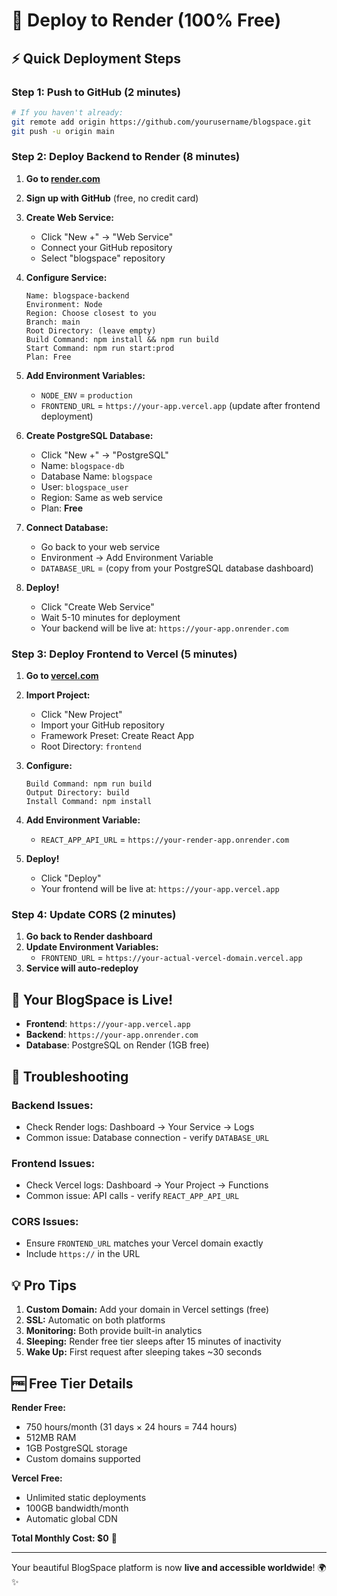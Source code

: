# 🚀 Deploy to Render (100% Free)

## ⚡ Quick Deployment Steps

### **Step 1: Push to GitHub** (2 minutes)

```bash
# If you haven't already:
git remote add origin https://github.com/yourusername/blogspace.git
git push -u origin main
```

### **Step 2: Deploy Backend to Render** (8 minutes)

1. **Go to [render.com](https://render.com)**
2. **Sign up with GitHub** (free, no credit card)
3. **Create Web Service:**

   - Click "New +" → "Web Service"
   - Connect your GitHub repository
   - Select "blogspace" repository

4. **Configure Service:**

   ```
   Name: blogspace-backend
   Environment: Node
   Region: Choose closest to you
   Branch: main
   Root Directory: (leave empty)
   Build Command: npm install && npm run build
   Start Command: npm run start:prod
   Plan: Free
   ```

5. **Add Environment Variables:**

   - `NODE_ENV` = `production`
   - `FRONTEND_URL` = `https://your-app.vercel.app` (update after frontend deployment)

6. **Create PostgreSQL Database:**

   - Click "New +" → "PostgreSQL"
   - Name: `blogspace-db`
   - Database Name: `blogspace`
   - User: `blogspace_user`
   - Region: Same as web service
   - Plan: **Free**

7. **Connect Database:**

   - Go back to your web service
   - Environment → Add Environment Variable
   - `DATABASE_URL` = (copy from your PostgreSQL database dashboard)

8. **Deploy!**
   - Click "Create Web Service"
   - Wait 5-10 minutes for deployment
   - Your backend will be live at: `https://your-app.onrender.com`

### **Step 3: Deploy Frontend to Vercel** (5 minutes)

1. **Go to [vercel.com](https://vercel.com)**
2. **Import Project:**

   - Click "New Project"
   - Import your GitHub repository
   - Framework Preset: Create React App
   - Root Directory: `frontend`

3. **Configure:**

   ```
   Build Command: npm run build
   Output Directory: build
   Install Command: npm install
   ```

4. **Add Environment Variable:**

   - `REACT_APP_API_URL` = `https://your-render-app.onrender.com`

5. **Deploy!**
   - Click "Deploy"
   - Your frontend will be live at: `https://your-app.vercel.app`

### **Step 4: Update CORS** (2 minutes)

1. **Go back to Render dashboard**
2. **Update Environment Variables:**
   - `FRONTEND_URL` = `https://your-actual-vercel-domain.vercel.app`
3. **Service will auto-redeploy**

## 🎉 **Your BlogSpace is Live!**

- **Frontend**: `https://your-app.vercel.app`
- **Backend**: `https://your-app.onrender.com`
- **Database**: PostgreSQL on Render (1GB free)

## 🔧 **Troubleshooting**

### **Backend Issues:**

- Check Render logs: Dashboard → Your Service → Logs
- Common issue: Database connection - verify `DATABASE_URL`

### **Frontend Issues:**

- Check Vercel logs: Dashboard → Your Project → Functions
- Common issue: API calls - verify `REACT_APP_API_URL`

### **CORS Issues:**

- Ensure `FRONTEND_URL` matches your Vercel domain exactly
- Include `https://` in the URL

## 💡 **Pro Tips**

1. **Custom Domain:** Add your domain in Vercel settings (free)
2. **SSL:** Automatic on both platforms
3. **Monitoring:** Both provide built-in analytics
4. **Sleeping:** Render free tier sleeps after 15 minutes of inactivity
5. **Wake Up:** First request after sleeping takes ~30 seconds

## 🆓 **Free Tier Details**

**Render Free:**

- 750 hours/month (31 days × 24 hours = 744 hours)
- 512MB RAM
- 1GB PostgreSQL storage
- Custom domains supported

**Vercel Free:**

- Unlimited static deployments
- 100GB bandwidth/month
- Automatic global CDN

**Total Monthly Cost: $0** 🎉

---

Your beautiful BlogSpace platform is now **live and accessible worldwide**! 🌍✨
